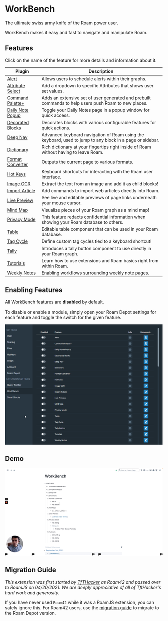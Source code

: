 # WorkBench

The ultimate swiss army knife of the Roam power user.

WorkBench makes it easy and fast to navigate and manipulate Roam.

## Features

Click on the name of the feature for more details and information about it.

| Plugin                                                                                         | Description                                                                                              |
| ---------------------------------------------------------------------------------------------- | -------------------------------------------------------------------------------------------------------- |
| [Alert](https://github.com/RoamJs/workbench/blob/main/docs/alert.md)                           | Allows users to schedule alerts within their graphs.                                                     |
| [Attribute Select](https://github.com/RoamJs/workbench/blob/main/docs/attribute-select.md)     | Add a dropdown to specific Attributes that shows user set values.                                        |
| [Command Palette+](https://github.com/RoamJs/workbench/blob/main/docs/command-palette-plus.md) | Adds an extensive set of user generated and prebuilt commands to help users push Roam to new places.     |
| [Daily Note Popup](https://github.com/RoamJs/workbench/blob/main/docs/daily-note-popup.md)     | Toggle your Daily Notes page in a popup window for quick access.                                         |
| [Decorated Blocks](https://github.com/RoamJs/workbench/blob/main/docs/decorated-blocks.md)     | Decorates blocks with various configurable features for quick actions.                                   |
| [Deep Nav](https://github.com/RoamJs/workbench/blob/main/docs/deep-nav.md)                     | Advanced keyboard navigation of Roam using the keyboard, used to jump to any block in a page or sidebar. |
| [Dictionary](https://github.com/RoamJs/workbench/blob/main/docs/dictionary.md)                 | Rich dictionary at your fingertips right inside of Roam without having to leave Roam.                    |
| [Format Converter](https://github.com/RoamJs/workbench/blob/main/docs/format-converter.md)     | Outputs the current page to various formats.                                                             |
| [Hot Keys](https://github.com/RoamJs/workbench/blob/main/docs/hot-keys.md)                     | Keyboard shortcuts for interacting with the Roam user interface.                                         |
| [Image OCR](https://github.com/RoamJs/workbench/blob/main/docs/image-ocr.md)                   | Extract the text from an image and add it as child blocks!                                               |
| [Import Article](https://github.com/RoamJs/workbench/blob/main/docs/import-article.md)         | Add commands to import web articles directly into Roam.                                                  |
| [Live Preview](https://github.com/RoamJs/workbench/blob/main/docs/live-preview.md)             | See live and editable previews of page links underneath your mouse cursor.                               |
| [Mind Map](https://github.com/RoamJs/workbench/blob/main/docs/mindmap.md)                      | Visualize pieces of your Roam graph as a mind map!                                                       |
| [Privacy Mode](https://github.com/RoamJs/workbench/blob/main/docs/privacy-mode.md)             | This feature redacts confidential information when showing your Roam database to others.                 |
| [Table](https://github.com/RoamJs/workbench/blob/main/docs/table.md)                           | Editable table component that can be used in your Roam database.                                         |
| [Tag Cycle](https://github.com/RoamJs/workbench/blob/main/docs/tag-cycle.md)                   | Define custom tag cycles tied to a keyboard shortcut!                                                    |
| [Tally](https://github.com/RoamJs/workbench/blob/main/docs/tally.md)                           | Introduces a tally button component to use directly in your Roam graph.                                  |
| [Tutorials](https://github.com/RoamJs/workbench/blob/main/docs/tutorials.md)                   | Learn how to use extensions and Roam basics right from within Roam.                                      |
| [Weekly Notes](https://github.com/RoamJs/workbench/blob/main/docs/weekly-notes.md)             | Enabling workflows surrounding weekly note pages.                                                        |

## Enabling Features

All WorkBench features are **disabled** by default.

To disable or enable a module, simply open your Roam Depot settings for each feature and toggle the switch for the given feature.

![](https://raw.githubusercontent.com/RoamJS/workbench/main/docs/media/workbench-enable-feature.gif)

## Demo

[![WorkBench Demo](https://raw.githubusercontent.com/RoamJS/workbench/main/docs/media/workbench-demo-thumbnail.png)](https://www.loom.com/share/0ced5bfcfae04ae38813563b4470dfec)

## Migration Guide

_This extension was first started by [TfTHacker](https://twitter.com/tfthacker) as Roam42 and passed over to RoamJS on 04/20/2021. We are deeply appreciative of all of TftHacker's hard work and generosity._

If you have never used `Roam42` while it was a RoamJS extension, you can safely ignore this. For Roam42 users, use the [migration guide](https://github.com/RoamJs/workbench/blob/main/docs/migration-guide.md) to migrate to the Roam Depot version.

